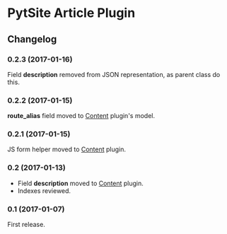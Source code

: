 # PytSite Article Plugin

## Changelog


### 0.2.3 (2017-01-16)
Field **description** removed from JSON representation, as parent class do this.


### 0.2.2 (2017-01-15)
**route_alias** field moved to [Content](https://github.com/pytsite/plugin-content) plugin's model.


### 0.2.1 (2017-01-15)
JS form helper moved to [Content](https://github.com/pytsite/plugin-content) plugin.


### 0.2 (2017-01-13)
- Field **description** moved to [Content](https://github.com/pytsite/plugin-content) plugin.
- Indexes reviewed.


### 0.1 (2017-01-07)
First release.
